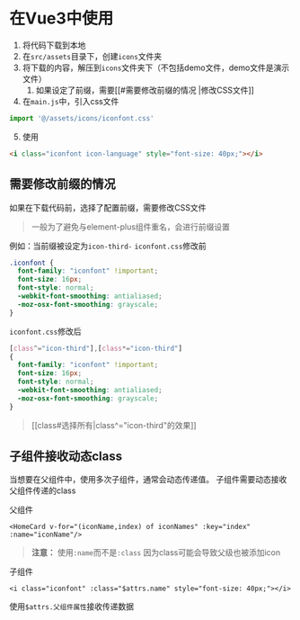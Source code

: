 # 在Vue3中使用

1. 将代码下载到本地
2. 在`src/assets`目录下，创建`icons`文件夹
3. 将下载的内容，解压到`icons`文件夹下（不包括demo文件，demo文件是演示文件）
	1. 如果设定了前缀，需要[[#需要修改前缀的情况 |修改CSS文件]]
4. 在`main.js`中，引入css文件
```js
import '@/assets/icons/iconfont.css'
```
5. 使用
```html
<i class="iconfont icon-language" style="font-size: 40px;"></i>
```

## 需要修改前缀的情况

如果在下载代码前，选择了配置前缀，需要修改CSS文件

>一般为了避免与element-plus组件重名，会进行前缀设置

例如：当前缀被设定为`icon-third-`
`iconfont.css`修改前
```css
.iconfont {
  font-family: "iconfont" !important;
  font-size: 16px;
  font-style: normal;
  -webkit-font-smoothing: antialiased;
  -moz-osx-font-smoothing: grayscale;
}
```

`iconfont.css`修改后
```css
[class^="icon-third"],[class*="icon-third"] 
{
  font-family: "iconfont" !important;
  font-size: 16px;
  font-style: normal;
  -webkit-font-smoothing: antialiased;
  -moz-osx-font-smoothing: grayscale;
}
```

>[[class#选择所有|class^="icon-third"的效果]]

## 子组件接收动态class

当想要在父组件中，使用多次子组件，通常会动态传递值。
子组件需要动态接收父组件传递的class

父组件
```vue
<HomeCard v-for="(iconName,index) of iconNames" :key="index" :name="iconName"/>
```
>**注意：**
>使用`:name`而不是`:class`
>因为class可能会导致父级也被添加icon

子组件
```vue
<i class="iconfont" :class="$attrs.name" style="font-size: 40px;"></i>
```
使用`$attrs.父组件属性`接收传递数据